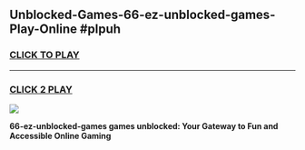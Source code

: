 
## Unblocked-Games-66-ez-unblocked-games-Play-Online #plpuh
<h3>
<a href="https://news.freeplayer.one?title=66-ez-unblocked-games&ref=3">CLICK TO PLAY</a></h3>
<hr>

<h3>
<a href="https://news.freeplayer.one?title=66-ez-unblocked-games&ref=3">CLICK 2 PLAY</a>
  
</h3>

<a href="https://news.freeplayer.one?title=66-ez-unblocked-games&ref=3"><img src="https://clearcache.store/games.png"></a>


**66-ez-unblocked-games games unblocked: Your Gateway to Fun and Accessible Online Gaming**
